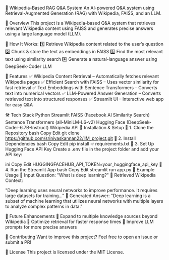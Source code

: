 📖 Wikipedia-Based RAG Q&A System
An AI-powered Q&A system using Retrieval-Augmented Generation (RAG) with Wikipedia, FAISS, and an LLM.

🚀 Overview
This project is a Wikipedia-based Q&A system that retrieves relevant Wikipedia content using FAISS and generates precise answers using a large language model (LLM).

📌 How It Works:
1️⃣ Retrieve Wikipedia content related to the user’s question
2️⃣ Chunk & store the text as embeddings in FAISS
3️⃣ Find the most relevant text using similarity search
4️⃣ Generate a natural-language answer using DeepSeek-Coder LLM

🔹 Features
✅ Wikipedia Content Retrieval – Automatically fetches relevant Wikipedia pages
✅ Efficient Search with FAISS – Uses vector similarity for fast retrieval
✅ Text Embeddings with Sentence Transformers – Converts text into numerical vectors
✅ LLM-Powered Answer Generation – Converts retrieved text into structured responses
✅ Streamlit UI – Interactive web app for easy Q&A

🛠 Tech Stack
Python
Streamlit
FAISS (Facebook AI Similarity Search)
Sentence Transformers (all-MiniLM-L6-v2)
Hugging Face (DeepSeek-Coder-6.7B-Instruct)
Wikipedia API
📌 Installation & Setup
🔹 1. Clone the Repository
bash
Copy
Edit
git clone https://github.com/srinivaskannan22/llM_project.git
🔹 2. Install Dependencies
bash
Copy
Edit
pip install -r requirements.txt
🔹 3. Set Up Hugging Face API Key
Create a .env file in the project folder and add your API key:

ini
Copy
Edit
HUGGINGFACEHUB_API_TOKEN=your_huggingface_api_key
🔹 4. Run the Streamlit App
bash
Copy
Edit
streamlit run app.py
🎯 Example Usage
🔹 Input Question: "What is deep learning?"
🔹 Retrieved Wikipedia Context:

"Deep learning uses neural networks to improve performance. It requires large datasets for training..."
🔹 Generated Answer:
"Deep learning is a subset of machine learning that utilizes neural networks with multiple layers to analyze complex patterns in data."

📝 Future Enhancements
🚀 Expand to multiple knowledge sources beyond Wikipedia
🚀 Optimize retrieval for faster response times
🚀 Improve LLM prompts for more precise answers

🤝 Contributing
Want to improve this project? Feel free to open an issue or submit a PR!

📄 License
This project is licensed under the MIT License.
